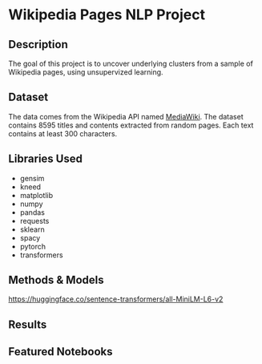 # Wikipedia Pages NLP Project

## Description

The goal of this project is to uncover underlying clusters from a sample of Wikipedia pages, using unsupervized learning.

## Dataset

The data comes from the Wikipedia API named [MediaWiki](https://www.mediawiki.org/wiki/API:Main_page). The dataset contains 8595 titles and contents extracted from random pages. Each text contains at least 300 characters.

## Libraries Used

- gensim
- kneed
- matplotlib
- numpy
- pandas
- requests
- sklearn
- spacy
- pytorch
- transformers

## Methods & Models

https://huggingface.co/sentence-transformers/all-MiniLM-L6-v2

## Results

## Featured Notebooks
